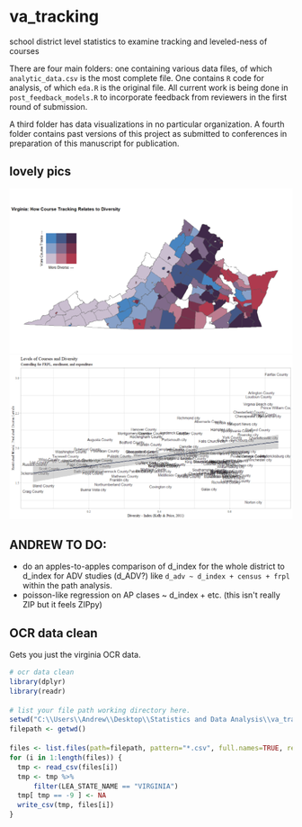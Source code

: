 # va_tracking
school district level statistics to examine tracking and leveled-ness of courses

There are four main folders: one containing various data files, of which `analytic_data.csv` is the most complete file. One contains `R` code for analysis, of which `eda.R` is the original file. All current work is being done in ` post_feedback_models.R` to incorporate feedback from reviewers in the first round of submission. 

A third folder has data visualizations in no particular organization. A fourth folder contains past versions of this project as submitted to conferences in preparation of this manuscript for publication. 

## lovely pics
![](https://github.com/McCartneyAC/va_tracking/blob/master/data_vis/diversity_and_trackedness_map.png?raw=true)
![](https://github.com/McCartneyAC/va_tracking/blob/master/data_vis/plot_c_names_expenditure.png?raw=true?raw=true)


## ANDREW TO DO: 
* do an apples-to-apples comparison of d_index for the whole district to d_index for ADV studies (d_ADV?) 
  like `d_adv ~ d_index + census + frpl` within the path analysis. 
* poisson-like regression on AP clases ~ d_index + etc. (this isn't really ZIP but it feels ZIPpy) 


## OCR data clean
Gets you just the virginia OCR data. 

```r 
# ocr data clean
library(dplyr)
library(readr)

# list your file path working directory here. 
setwd("C:\\Users\\Andrew\\Desktop\\Statistics and Data Analysis\\va_tracking-master\\data_files\\ocr2017\\")
filepath <- getwd()

files <- list.files(path=filepath, pattern="*.csv", full.names=TRUE, recursive=FALSE)
for (i in 1:length(files)) {
  tmp <- read_csv(files[i])    
  tmp <- tmp %>%     
      filter(LEA_STATE_NAME == "VIRGINIA")    
  tmp[ tmp == -9 ] <- NA
  write_csv(tmp, files[i])
}
```

